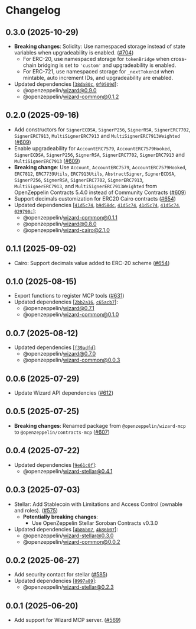 # Changelog


## 0.3.0 (2025-10-29)

- **Breaking changes**: Solidity: Use namespaced storage instead of state variables when upgradeability is enabled. ([#704](https://github.com/OpenZeppelin/contracts-wizard/pull/704))
  - For ERC-20, use namespaced storage for `tokenBridge` when cross-chain bridging is set to `'custom'` and upgradeability is enabled.
  - For ERC-721, use namespaced storage for `_nextTokenId` when mintable, auto increment IDs, and upgradeability are enabled.
- Updated dependencies [[`38da80c`](https://github.com/OpenZeppelin/contracts-wizard/commit/38da80c4e92eaef55d313e747df8a2a01f1211f6), [`0f0509d`](https://github.com/OpenZeppelin/contracts-wizard/commit/0f0509d6691893f60508735d83a8d8a4abd561b7)]:
  - @openzeppelin/wizard@0.9.0
  - @openzeppelin/wizard-common@0.1.2

## 0.2.0 (2025-09-16)

- Add constructors for `SignerECDSA`, `SignerP256`, `SignerRSA`, `SignerERC7702`, `SignerERC7913`, `MultiSignerERC7913` and `MultiSignerERC7913Weighted` ([#609](https://github.com/OpenZeppelin/contracts-wizard/pull/609))
- Enable upgradeability for `AccountERC7579`, `AccountERC7579Hooked`, `SignerECDSA`, `SignerP256`, `SignerRSA`, `SignerERC7702`, `SignerERC7913` and `MultiSignerERC7913` ([#609](https://github.com/OpenZeppelin/contracts-wizard/pull/609))
- **Breaking change**: Use `Account`, `AccountERC7579`, `AccountERC7579Hooked`, `ERC7812`, `ERC7739Utils`, `ERC7913Utils`, `AbstractSigner`, `SignerECDSA`, `SignerP256`, `SignerRSA`, `SignerERC7702`, `SignerERC7913`, `MultiSignerERC7913`, and `MultiSignerERC7913Weighted` from OpenZeppelin Contracts 5.4.0 instead of Community Contracts ([#609](https://github.com/OpenZeppelin/contracts-wizard/pull/609))
- Support decimals customization for ERC20 Cairo contracts ([#654](https://github.com/OpenZeppelin/contracts-wizard/pull/654))
- Updated dependencies [[`41d5c74`](https://github.com/OpenZeppelin/contracts-wizard/commit/41d5c74d3aa3734a02b7b88c959634bb42fa6d20), [`b9d58dc`](https://github.com/OpenZeppelin/contracts-wizard/commit/b9d58dcd8e38fb5ceca23b082b15d78d02dcb1cf), [`41d5c74`](https://github.com/OpenZeppelin/contracts-wizard/commit/41d5c74d3aa3734a02b7b88c959634bb42fa6d20), [`41d5c74`](https://github.com/OpenZeppelin/contracts-wizard/commit/41d5c74d3aa3734a02b7b88c959634bb42fa6d20), [`41d5c74`](https://github.com/OpenZeppelin/contracts-wizard/commit/41d5c74d3aa3734a02b7b88c959634bb42fa6d20), [`029790c`](https://github.com/OpenZeppelin/contracts-wizard/commit/029790c9134b0556b214a405488c1e26472857a7)]:
  - @openzeppelin/wizard-common@0.1.1
  - @openzeppelin/wizard@0.8.0
  - @openzeppelin/wizard-cairo@2.1.0

## 0.1.1 (2025-09-02)

- Cairo: Support decimals value added to ERC-20 scheme ([#654](https://github.com/OpenZeppelin/contracts-wizard/pull/654))

## 0.1.0 (2025-08-15)

- Export functions to register MCP tools ([#631](https://github.com/OpenZeppelin/contracts-wizard/pull/631))
- Updated dependencies [[`2bb2a16`](https://github.com/OpenZeppelin/contracts-wizard/commit/2bb2a166616ac5005ee2bed643b10f24b5d9f086), [`c65acb7`](https://github.com/OpenZeppelin/contracts-wizard/commit/c65acb71bc10a77d7629ebfe30cc8dba397b09b1)]:
  - @openzeppelin/wizard@0.7.1
  - @openzeppelin/wizard-common@0.1.0

## 0.0.7 (2025-08-12)

- Updated dependencies [[`f39adfd`](https://github.com/OpenZeppelin/contracts-wizard/commit/f39adfdafa0fe772e292f48f5182e488c096132c)]:
  - @openzeppelin/wizard@0.7.0
  - @openzeppelin/wizard-common@0.0.3

## 0.0.6 (2025-07-29)

- Update Wizard API dependencies ([#612](https://github.com/OpenZeppelin/contracts-wizard/pull/612))

## 0.0.5 (2025-07-25)

- **Breaking changes**: Renamed package from `@openzeppelin/wizard-mcp` to `@openzeppelin/contracts-mcp` ([#607](https://github.com/OpenZeppelin/contracts-wizard/pull/607))

## 0.0.4 (2025-07-22)

- Updated dependencies [[`9e61c0f`](https://github.com/OpenZeppelin/contracts-wizard/commit/9e61c0ff0553bbba5e723495bfc5ee963174fc16)]:
  - @openzeppelin/wizard-stellar@0.4.1

## 0.0.3 (2025-07-03)

- Stellar: Add Stablecoin with Limitations and Access Control (ownable and roles). ([#575](https://github.com/OpenZeppelin/contracts-wizard/pull/575))
  - **Potentially breaking changes**:
    - Use OpenZeppelin Stellar Soroban Contracts v0.3.0
- Updated dependencies [[`4b86b07`](https://github.com/OpenZeppelin/contracts-wizard/commit/4b86b076214b6aa9b62e472b431d5d2ffdd96ffb), [`4b86b07`](https://github.com/OpenZeppelin/contracts-wizard/commit/4b86b076214b6aa9b62e472b431d5d2ffdd96ffb)]:
  - @openzeppelin/wizard-stellar@0.3.0
  - @openzeppelin/wizard-common@0.0.2

## 0.0.2 (2025-06-27)

- Add security contact for stellar ([#585](https://github.com/OpenZeppelin/contracts-wizard/pull/585))
- Updated dependencies [[`8997a89`](https://github.com/OpenZeppelin/contracts-wizard/commit/8997a891415512606bc97df6d8c7c0df7b4d2127)]:
  - @openzeppelin/wizard-stellar@0.2.3

## 0.0.1 (2025-06-20)

- Add support for Wizard MCP server. ([#569](https://github.com/OpenZeppelin/contracts-wizard/pull/569))
